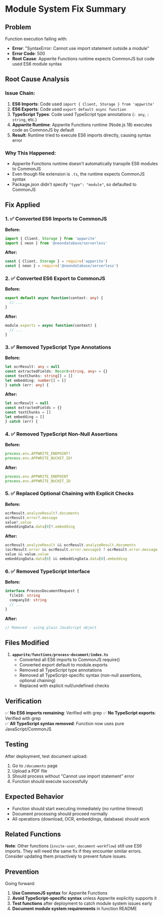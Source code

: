 # Module System Fix Summary

## Problem
Function execution failing with:
- **Error**: "SyntaxError: Cannot use import statement outside a module"
- **Error Code**: 500
- **Root Cause**: Appwrite Functions runtime expects CommonJS but code used ES6 module syntax

## Root Cause Analysis

### Issue Chain:
1. **ES6 Imports**: Code used `import { Client, Storage } from 'appwrite'`
2. **ES6 Exports**: Code used `export default async function`
3. **TypeScript Types**: Code used TypeScript type annotations (`: any`, `: string`, etc.)
4. **Appwrite Runtime**: Appwrite Functions runtime (Node.js 18) executes code as CommonJS by default
5. **Result**: Runtime tried to execute ES6 imports directly, causing syntax error

### Why This Happened:
- Appwrite Functions runtime doesn't automatically transpile ES6 modules to CommonJS
- Even though file extension is `.ts`, the runtime expects CommonJS syntax
- Package.json didn't specify `"type": "module"`, so defaulted to CommonJS

## Fix Applied

### 1. ✅ Converted ES6 Imports to CommonJS
**Before:**
```typescript
import { Client, Storage } from 'appwrite'
import { neon } from '@neondatabase/serverless'
```

**After:**
```javascript
const { Client, Storage } = require('appwrite')
const { neon } = require('@neondatabase/serverless')
```

### 2. ✅ Converted ES6 Export to CommonJS
**Before:**
```typescript
export default async function(context: any) {
  // ...
}
```

**After:**
```javascript
module.exports = async function(context) {
  // ...
}
```

### 3. ✅ Removed TypeScript Type Annotations
**Before:**
```typescript
let ocrResult: any = null
const extractedFields: Record<string, any> = {}
const textChunks: string[] = []
let embedding: number[] = []
} catch (err: any) {
```

**After:**
```javascript
let ocrResult = null
const extractedFields = {}
const textChunks = []
let embedding = []
} catch (err) {
```

### 4. ✅ Removed TypeScript Non-Null Assertions
**Before:**
```typescript
process.env.APPWRITE_ENDPOINT!
process.env.APPWRITE_BUCKET_ID!
```

**After:**
```javascript
process.env.APPWRITE_ENDPOINT
process.env.APPWRITE_BUCKET_ID
```

### 5. ✅ Replaced Optional Chaining with Explicit Checks
**Before:**
```typescript
ocrResult.analyzeResult?.documents
ocrResult.error?.message
value?.value
embeddingData.data[0]?.embedding
```

**After:**
```javascript
ocrResult.analyzeResult && ocrResult.analyzeResult.documents
(ocrResult.error && ocrResult.error.message) ? ocrResult.error.message : 'Unknown error'
value && value.value
embeddingData.data[0] && embeddingData.data[0].embedding
```

### 6. ✅ Removed TypeScript Interface
**Before:**
```typescript
interface ProcessDocumentRequest {
  fileId: string
  companyId: string
  // ...
}
```

**After:**
```javascript
// Removed - using plain JavaScript object
```

## Files Modified

1. **`appwrite/functions/process-document/index.ts`**
   - Converted all ES6 imports to CommonJS require()
   - Converted export default to module.exports
   - Removed all TypeScript type annotations
   - Removed all TypeScript-specific syntax (non-null assertions, optional chaining)
   - Replaced with explicit null/undefined checks

## Verification

✅ **No ES6 imports remaining**: Verified with grep
✅ **No TypeScript exports**: Verified with grep  
✅ **All TypeScript syntax removed**: Function now uses pure JavaScript/CommonJS

## Testing

After deployment, test document upload:
1. Go to `/documents` page
2. Upload a PDF file
3. Should process without "Cannot use import statement" error
4. Function should execute successfully

## Expected Behavior

- Function should start executing immediately (no runtime timeout)
- Document processing should proceed normally
- All operations (download, OCR, embeddings, database) should work

## Related Functions

**Note**: Other functions (`invite-user`, `document-workflow`) still use ES6 imports. They will need the same fix if they encounter similar errors. Consider updating them proactively to prevent future issues.

## Prevention

Going forward:
1. **Use CommonJS syntax** for Appwrite Functions
2. **Avoid TypeScript-specific syntax** unless Appwrite explicitly supports it
3. **Test functions** after deployment to catch module system issues early
4. **Document module system requirements** in function README

